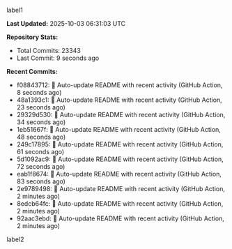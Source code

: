 
label1 
<!-- ACTIVITY_START -->
**Last Updated:** 2025-10-03 06:31:03 UTC

**Repository Stats:**
- Total Commits: 23343
- Last Commit: 9 seconds ago

**Recent Commits:**
- f08843712: 🤖 Auto-update README with recent activity (GitHub Action, 8 seconds ago)
- 48a1393c1: 🤖 Auto-update README with recent activity (GitHub Action, 23 seconds ago)
- 29329d530: 🤖 Auto-update README with recent activity (GitHub Action, 34 seconds ago)
- 1eb51667f: 🤖 Auto-update README with recent activity (GitHub Action, 48 seconds ago)
- 249c17895: 🤖 Auto-update README with recent activity (GitHub Action, 61 seconds ago)
- 5d1092ac9: 🤖 Auto-update README with recent activity (GitHub Action, 72 seconds ago)
- eab1f8674: 🤖 Auto-update README with recent activity (GitHub Action, 83 seconds ago)
- 2e9789498: 🤖 Auto-update README with recent activity (GitHub Action, 2 minutes ago)
- 8edcb64fc: 🤖 Auto-update README with recent activity (GitHub Action, 2 minutes ago)
- 92aac3ebd: 🤖 Auto-update README with recent activity (GitHub Action, 2 minutes ago)
<!-- ACTIVITY_END -->

label2
